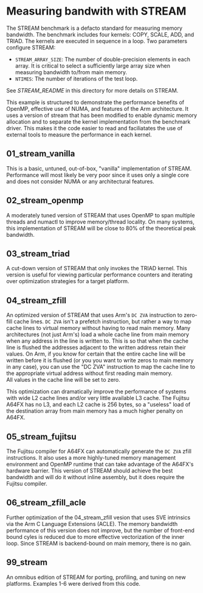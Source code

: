 # Measuring bandwith with STREAM

The STREAM benchmark is a defacto standard for measuring memory bandwidth.
The benchmark includes four kernels: COPY, SCALE, ADD, and TRIAD. The kernels
are executed in sequence in a loop.  Two parameters configure STREAM:
 * `STREAM_ARRAY_SIZE`: The number of double-precision elements in each array.
   It is critical to select a sufficiently large array size when measuring 
   bandwidth to/from main memory.
 * `NTIMES`: The number of iterations of the test loop.

See *STREAM_README* in this directory for more details on STREAM.

This example is structured to demonstrate the performance benefits of OpenMP,
effective use of NUMA, and features of the Arm architecture.  It uses a version of
stream that has been modified to enable dynamic memory allocation and to separate 
the kernel implementation from the benchmark driver.  This makes it the code easier
to read and faciliatates the use of external tools to measure the performance in 
each kernel.

## 01_stream_vanilla

This is a basic, untuned, out-of-box, "vanilla" implementation of STREAM. 
Performance will most likely be very poor since it uses only a single core and 
does not consider NUMA or any architectural features.

## 02_stream_openmp

A moderately tuned version of STREAM that uses OpenMP to span multiple threads 
and numactl to improve memory/thread locality.  On many systems, this implementation 
of STREAM will be close to 80% of the theoretical peak bandwidth.

## 03_stream_triad

A cut-down version of STREAM that only invokes the TRIAD kernel.  This version 
is useful for viewing particular performance counters and iterating over optimization 
strategies for a target platform.

## 04_stream_zfill

An optimized version of STREAM that uses Arm's `DC ZVA` instruction to zero-fill
cache lines.  `DC ZVA` isn't a prefetch instruction, but rather a way to map cache 
lines to virtual memory without having to read main memory.  Many architectures 
(not just Arm's) load a whole cache line from main memory when any address in the 
line is written to.  This is so that when the cache line is flushed the addresses 
adjacent to the written address retain their values.  On Arm, if you know for certain 
that the entire cache line will be written before it is flushed (or you you want to 
write zeros to main memory in any case), you can use the "DC ZVA" instruction to map 
the cache line to the appropriate virtual address without first reading main memory.  
All values in the cache line will be set to zero.  

This optimization can dramatically improve the performance of systems with wide L2 
cache lines and/or very little available L3 cache.  The Fujitsu A64FX has no L3, and 
each L2 cache is 256 bytes, so a "useless" load of the destination array from main 
memory has a much higher penalty on A64FX.

## 05_stream_fujitsu

The Fujitsu compiler for A64FX can automatically generate the `DC ZVA` zfill
instructions.  It also uses a more highly-tuned memory management environment and
OpenMP runtime that can take advantage of the A64FX's hardware barrier. This
version of STREAM should achieve the best bandwidth and will do it without inline
assembly, but it does require the Fujitsu compiler.

## 06_stream_zfill_acle

Further optimization of the 04_stream_zfill vesion that uses SVE intrinsics via the 
Arm C Language Extensions (ACLE).  The memory bandwidth performance of this version 
does not improve, but the number of front-end bound cyles is reduced due to more 
effective vectorization of the inner loop.  Since STREAM is backend-bound on main
memory, there is no gain.

## 99_stream

An omnibus edition of STREAM for porting, profiling, and tuning on new platforms.
Examples 1-6 were derived from this code.


